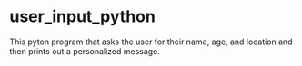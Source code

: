 # user_input_python
This pyton  program that asks the user for their name, age, and location and then prints out a personalized message.
